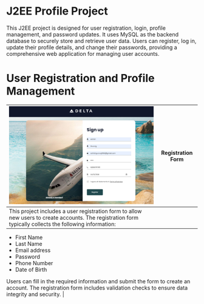 # J2EE Profile Project

This J2EE project is designed for user registration, login, profile management, and password updates. It uses MySQL as the backend database to securely store and retrieve user data. Users can register, log in, update their profile details, and change their passwords, providing a comprehensive web application for managing user accounts.

# User Registration and Profile Management

| ![Registration Form](user-profile/images/register.png) | Registration Form |
| --- | --- |
| This project includes a user registration form to allow new users to create accounts. The registration form typically collects the following information:

  - First Name
  - Last Name
  - Email address
  - Password
  - Phone Number
  - Date of Birth

  Users can fill in the required information and submit the form to create an account. The registration form includes validation checks to ensure data integrity and security.
|
